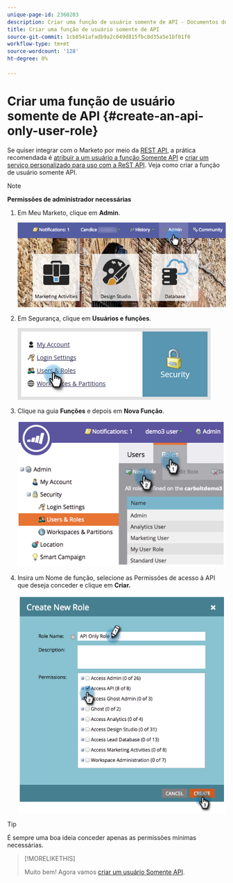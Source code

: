 ```yaml
---
unique-page-id: 2360203
description: Criar uma função de usuário somente de API - Documentos do Marketo - Documentação do produto
title: Criar uma função de usuário somente de API
source-git-commit: 1cb8541afadb9a2c049d815fbc8d35a5e1bf01f6
workflow-type: tm+mt
source-wordcount: '128'
ht-degree: 0%

---
```



# Criar uma função de usuário somente de API {#create-an-api-only-user-role}

Se quiser integrar com o Marketo por meio da [REST API](https://developers.marketo.com/documentation/rest/), a prática recomendada é [atribuir a um usuário a função Somente API](/help/marketo/product-docs/administration/users-and-roles/create-an-api-only-user.md) e [criar um serviço personalizado para uso com a ReST API](/help/marketo/product-docs/administration/additional-integrations/create-a-custom-service-for-use-with-rest-api.md). Veja como criar a função de usuário somente API.

>[!NOTE]
>
>**Permissões de administrador necessárias**

1. Em Meu Marketo, clique em **Admin**.

   ![](assets/adminhand-1.png)

1. Em Segurança, clique em **Usuários e funções**.

   ![](assets/two.png)

1. Clique na guia **Funções** e depois em **Nova Função**.

   ![](assets/image2014-9-16-13-3a47-3a12.png)

1. Insira um Nome de função, selecione as Permissões de acesso à API que deseja conceder e clique em **Criar.**

   ![](assets/image2014-9-16-13-3a47-3a36.png)

>[!TIP]
>
>É sempre uma boa ideia conceder apenas as permissões mínimas necessárias.

>[!MORELIKETHIS]
>
>Muito bem! Agora vamos [criar um usuário Somente API](/help/marketo/product-docs/administration/users-and-roles/create-an-api-only-user.md).
